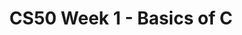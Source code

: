 ---
title: CS50 Week 1 - Basics of C
tags: [getting_started, troubleshooting]
keywords:
summary: ""
sidebar: mydoc_sidebar
permalink: week_1
folder: mydoc
---